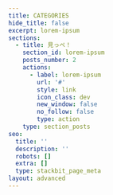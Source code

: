 ```yaml
---
title: CATEGORIES
hide_title: false
excerpt: lorem-ipsum
sections:
  - title: 見っぺ！
    section_id: lorem-ipsum
    posts_number: 2
    actions:
      - label: lorem-ipsum
        url: '#'
        style: link
        icon_class: dev
        new_window: false
        no_follow: false
        type: action
    type: section_posts
seo:
  title: ''
  description: ''
  robots: []
  extra: []
  type: stackbit_page_meta
layout: advanced
---
```

